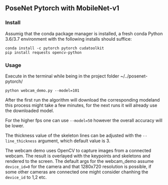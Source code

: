 ## PoseNet Pytorch with MobileNet-v1

### Install

Assumig that the conda package manager is installed, a fresh conda Python 3.6/3.7 environment with the following installs should suffice: 
```
conda install -c pytorch pytorch cudatoolkit
pip install requests opencv-python
```

### Usage

Execute in the terminal while being in the project folder ~/../posenet-pytorch/
```
python webcam_demo.py --model=101
```
After the first run the algorithm will download the corresponding modeland this process might take a few minutes, for the next runs it will already use the downloaded model.

For the higher fps one can use `--model=50` however the overall accuracy will be lower.

The thickness value of the skeleton lines can be adjusted with the `--line_thickness` argument, which default value is 3.

The webcam demo uses OpenCV to capture images from a connected webcam. The result is overlayed with the keypoints and skeletons and rendered to the screen. The default args for the webcam_demo assume `device_id=0` for the camera and that 1280x720 resolution is possible, if some other cameras are connected one might consider chanhing the `device_id` to 1,2 etc.


